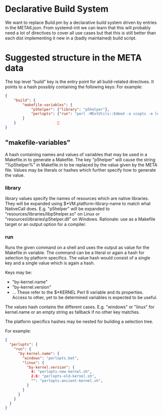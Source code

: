 # Declarative Build System
We want to replace Build.pm by a declarative build system driven by entries in the META6.json.
From systemd-init we can learn that this will probably need a lot of directives to cover all use cases but that this is still better than each dist implementing it new in a (badly maintained) build script.

# Suggested structure in the META data
The top level "build" key is the entry point for all build-related directives. It points to a hash possibly containing the following keys:
For example:
```json
{
    "build": {
        "makefile-variables": {
            "p5helper": {"library": "p5helper"},
            "perlopts": {"run": "perl -MExtUtils::Embed -e ccopts -e ldopts"}
        }
    }                   
}
```

## "makefile-variables"
A hash containing names and values of variables that may be used in a Makefile.in to generate a Makefile.
The key "p5helper" will cause the string "%p5helper%" in Makefile.in to be replaced by the value given by the META file.
Values may be literals or hashes which further specify how to generate the value.

### library
library values specify the names of resources which are native libraries. They will be expanded using $*VM.platform-library-name to match what NativeCall does.
E.g. "p5helper" will be expanded to "resources/libraries/libp5helper.so" on Linux or "resources\libraries\p5helper.dll" on Windows.
Rationale: use as a Makefile target or an output option for a compiler.

### run
Runs the given command on a shell and uses the output as value for the Makefile.in variable.
The command can be a literal or again a hash for selection by platform specifics.
The value hash would consist of a single key and a single value which is again a hash.

Keys may be:
* "by-kernel.name"
* "by-kernel.version"
* ...
These refer to the $*KERNEL Perl 6 variable and its properties. Access to other, yet to be determined variables is expected to be useful.

The values hash contains the different cases. E.g. "windows" or "linux" for kernel.name or an empty string as fallback if no other key matches.

The platform specifics hashes may be nested for building a selection tree.

For example:
```json
{
  "perlopts": {
    "run": {
      "by-kernel.name": {
        "windows": "perlopts.bat",
        "linux": {
          "by-kernel.version": {
            4: "perlopts-new-kernel.sh",
            2.6: "perlopts-old-kernel.sh",
            "": "perlopts-ancient-kernel.sh",
          }
        }
      }
    }
  }
}
```
